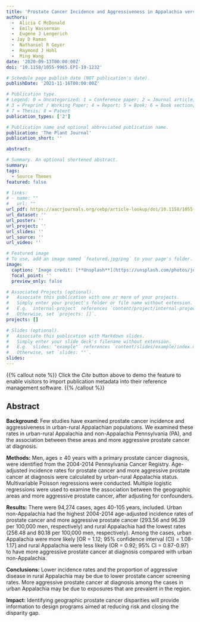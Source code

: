 ```yaml
---
title: 'Prostate Cancer Incidence and Aggressiveness in Appalachia versus Non-Appalachia Populations in Pennsylvania by Urban-Rural Regions, 2004-2014'
authors:
  -  Alicia C McDonald
  -  Emily Wasserman
  -  Eugene J Lengerich
  - Jay D Raman
  -  Nathaniel R Geyer
  -  Raymond J Hohl
  -  Ming Wang
date: '2020-09-13T00:00:00Z'
doi: '10.1158/1055-9965.EPI-19-1232'

# Schedule page publish date (NOT publication's date).
publishDate: '2021-11-16T00:00:00Z'

# Publication type.
# Legend: 0 = Uncategorized; 1 = Conference paper; 2 = Journal article;
# 3 = Preprint / Working Paper; 4 = Report; 5 = Book; 6 = Book section;
# 7 = Thesis; 8 = Patent
publication_types: ['2']

# Publication name and optional abbreviated publication name.
publication: 'The Plant Journal'
publication_short: ''

abstract: 

# Summary. An optional shortened abstract.
summary: 
tags:
  - Source Themes
featured: false

# links:
# - name: ""
#   url: ""
url_pdf: https://aacrjournals.org/cebp/article-lookup/doi/10.1158/1055-9965.EPI-19-1232
url_dataset: ''
url_poster: ''
url_project: ''
url_slides: ''
url_source: ''
url_video: ''

# Featured image
# To use, add an image named `featured.jpg/png` to your page's folder.
image:
  caption: 'Image credit: [**Unsplash**](https://unsplash.com/photos/jdD8gXaTZsc)'
  focal_point: ''
  preview_only: false

# Associated Projects (optional).
#   Associate this publication with one or more of your projects.
#   Simply enter your project's folder or file name without extension.
#   E.g. `internal-project` references `content/project/internal-project/index.md`.
#   Otherwise, set `projects: []`.
projects: []

# Slides (optional).
#   Associate this publication with Markdown slides.
#   Simply enter your slide deck's filename without extension.
#   E.g. `slides: "example"` references `content/slides/example/index.md`.
#   Otherwise, set `slides: ""`.
slides:
---
```


{{% callout note %}}
Click the _Cite_ button above to demo the feature to enable visitors to import publication metadata into their reference management software.
{{% /callout %}}

## Abstract

**Background:** Few studies have examined prostate cancer incidence and aggressiveness in urban-rural Appalachian populations. We examined these rates in urban-rural Appalachia and non-Appalachia Pennsylvania (PA), and the association between these areas and more aggressive prostate cancer at diagnosis.

**Methods:** Men, ages ≥ 40 years with a primary prostate cancer diagnosis, were identified from the 2004-2014 Pennsylvania Cancer Registry. Age-adjusted incidence rates for prostate cancer and more aggressive prostate cancer at diagnosis were calculated by urban-rural Appalachia status. Multivariable Poisson regressions were conducted. Multiple logistic regressions were used to examine the association between the geographic areas and more aggressive prostate cancer, after adjusting for confounders.

**Results:** There were 94,274 cases, ages 40-105 years, included. Urban non-Appalachia had the highest 2004-2014 age-adjusted incidence rates of prostate cancer and more aggressive prostate cancer (293.56 and 96.39 per 100,000 men, respectively) and rural Appalachia had the lowest rates (256.48 and 80.18 per 100,000 men, respectively). Among the cases, urban Appalachia were more likely [OR = 1.12; 95% confidence interval (CI) = 1.08-1.17] and rural Appalachia were less likely (OR = 0.92; 95% CI = 0.87-0.97) to have more aggressive prostate cancer at diagnosis compared with urban non-Appalachia.

**Conclusions:** Lower incidence rates and the proportion of aggressive disease in rural Appalachia may be due to lower prostate cancer screening rates. More aggressive prostate cancer at diagnosis among the cases in urban Appalachia may be due to exposures that are prevalent in the region.

**Impact:** Identifying geographic prostate cancer disparities will provide information to design programs aimed at reducing risk and closing the disparity gap.
